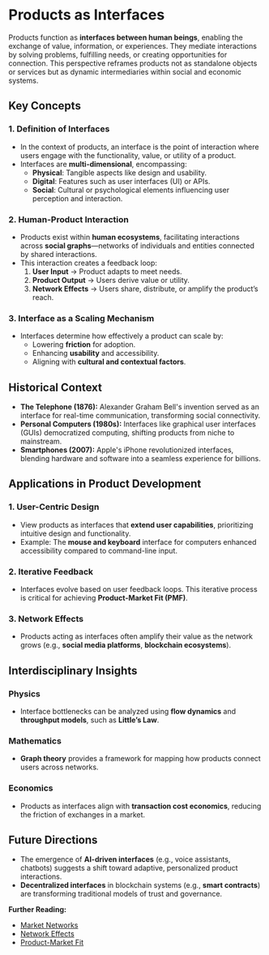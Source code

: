# Products as Interfaces

Products function as **interfaces between human beings**, enabling the exchange of value, information, or experiences. They mediate interactions by solving problems, fulfilling needs, or creating opportunities for connection. This perspective reframes products not as standalone objects or services but as dynamic intermediaries within social and economic systems.

## Key Concepts

### 1. **Definition of Interfaces**

* In the context of products, an interface is the point of interaction where users engage with the functionality, value, or utility of a product.
* Interfaces are **multi-dimensional**, encompassing:
  * **Physical**: Tangible aspects like design and usability.
  * **Digital**: Features such as user interfaces (UI) or APIs.
  * **Social**: Cultural or psychological elements influencing user perception and interaction.

### 2. **Human-Product Interaction**

* Products exist within **human ecosystems**, facilitating interactions across **social graphs**—networks of individuals and entities connected by shared interactions.
* This interaction creates a feedback loop:
  1. **User Input** → Product adapts to meet needs.
  2. **Product Output** → Users derive value or utility.
  3. **Network Effects** → Users share, distribute, or amplify the product’s reach.

### 3. **Interface as a Scaling Mechanism**

* Interfaces determine how effectively a product can scale by:
  * Lowering **friction** for adoption.
  * Enhancing **usability** and accessibility.
  * Aligning with **cultural and contextual factors**.

## Historical Context

* **The Telephone (1876):** Alexander Graham Bell's invention served as an interface for real-time communication, transforming social connectivity.
* **Personal Computers (1980s):** Interfaces like graphical user interfaces (GUIs) democratized computing, shifting products from niche to mainstream.
* **Smartphones (2007):** Apple's iPhone revolutionized interfaces, blending hardware and software into a seamless experience for billions.

## Applications in Product Development

### 1. **User-Centric Design**

* View products as interfaces that **extend user capabilities**, prioritizing intuitive design and functionality.
* Example: The **mouse and keyboard** interface for computers enhanced accessibility compared to command-line input.

### 2. **Iterative Feedback**

* Interfaces evolve based on user feedback loops. This iterative process is critical for achieving **Product-Market Fit (PMF)**.

### 3. **Network Effects**

* Products acting as interfaces often amplify their value as the network grows (e.g., **social media platforms**, **blockchain ecosystems**).

## Interdisciplinary Insights

### Physics

* Interface bottlenecks can be analyzed using **flow dynamics** and **throughput models**, such as **Little’s Law**.

### Mathematics

* **Graph theory** provides a framework for mapping how products connect users across networks.

### Economics

* Products as interfaces align with **transaction cost economics**, reducing the friction of exchanges in a market.

## Future Directions

* The emergence of **AI-driven interfaces** (e.g., voice assistants, chatbots) suggests a shift toward adaptive, personalized product interactions.
* **Decentralized interfaces** in blockchain systems (e.g., **smart contracts**) are transforming traditional models of trust and governance.

**Further Reading:**

* [Market Networks](market_networks.md)
* [Network Effects](../NETWORK_EFFECTS.md)
* [Product-Market Fit](product_market_fit.md)
